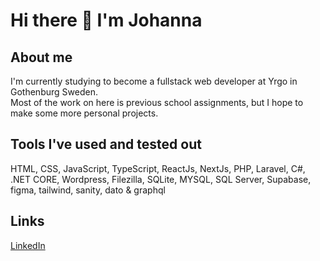 # Hi there 👋 I'm Johanna

## About me
I'm currently studying to become a fullstack web developer at Yrgo in Gothenburg Sweden.\
Most of the work on here is previous school assignments, but I hope to make some more personal projects.


## Tools I've used and tested out
HTML, CSS, JavaScript, TypeScript, ReactJs, NextJs, PHP, Laravel, C#, .NET CORE, Wordpress, Filezilla, SQLite, MYSQL, SQL Server, Supabase, figma, tailwind, sanity, dato & graphql


## Links
[LinkedIn](https://www.linkedin.com/in/johanna-pihl-59a31214a/)
<br/><br/>

<!--
**Emma-Jonna/Emma-Jonna** is a ✨ _special_ ✨ repository because its `README.md` (this file) appears on your GitHub profile.

Here are some ideas to get you started:

- 🔭 I’m currently working on ...
- 🌱 I’m currently learning ...
- 👯 I’m looking to collaborate on ...
- 🤔 I’m looking for help with ...
- 💬 Ask me about ...
- 📫 How to reach me: ...
- 😄 Pronouns: ...
- ⚡ Fun fact: ...
-->
